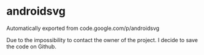 # androidsvg
Automatically exported from code.google.com/p/androidsvg


Due to the impossibility to contact the owner of the project. I decide to save the code on Github.
